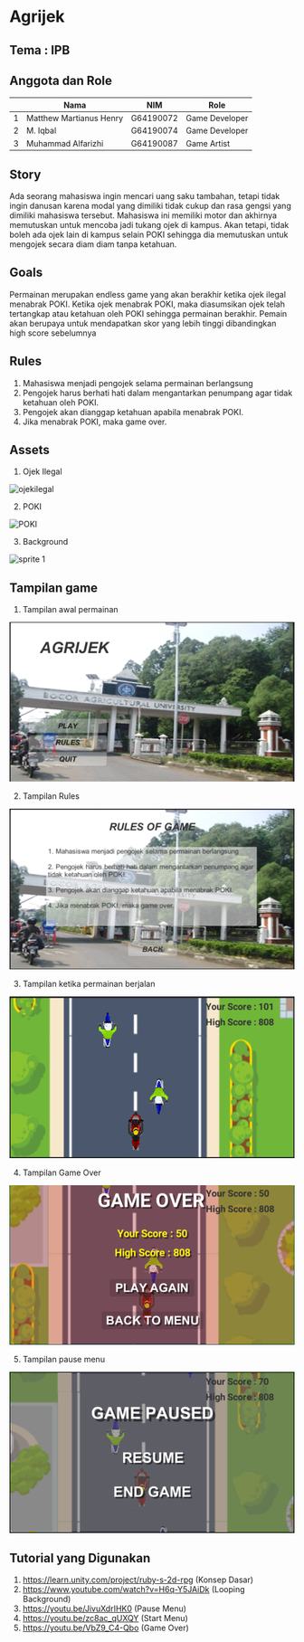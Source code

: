# Agrijek

## Tema : IPB

## Anggota dan Role 
|   | Nama                     | NIM          | Role            |
|---|--------------------------|--------------|-----------------|
| 1 | Matthew Martianus Henry  | G64190072    | Game Developer  |
| 2 | M. Iqbal                 | G64190074    | Game Developer  |
| 3 | Muhammad Alfarizhi       | G64190087    | Game Artist     | 

## Story 
Ada seorang mahasiswa ingin mencari uang saku tambahan, tetapi tidak ingin danusan karena modal yang dimiliki tidak cukup dan rasa gengsi yang dimiliki mahasiswa tersebut. Mahasiswa ini memiliki motor dan akhirnya memutuskan untuk mencoba jadi tukang ojek di kampus. Akan tetapi,  tidak boleh ada ojek lain di kampus selain POKI sehingga dia memutuskan untuk mengojek secara diam diam tanpa ketahuan.

## Goals 
Permainan merupakan endless game yang akan berakhir ketika ojek ilegal menabrak POKI. Ketika ojek menabrak POKI, maka diasumsikan ojek telah tertangkap atau ketahuan oleh POKI sehingga permainan berakhir. Pemain akan berupaya untuk mendapatkan skor yang lebih tinggi dibandingkan high score sebelumnya

## Rules 
  1. Mahasiswa menjadi pengojek selama permainan berlangsung
  2. Pengojek harus berhati hati dalam mengantarkan penumpang agar tidak ketahuan oleh POKI.
  3. Pengojek akan dianggap ketahuan apabila menabrak POKI. 
  4. Jika menabrak POKI, maka game over.

## Assets
1. Ojek Ilegal
<img src="https://user-images.githubusercontent.com/63547189/145832126-1fb1ca94-9a8f-4602-83fd-e1af26938321.png" alt="ojekilegal" width="80" height="100"/>

2. POKI

![POKI](https://user-images.githubusercontent.com/63547189/145832214-3d6215c1-25e7-4668-aebf-c25bb5ee6175.png)

3. Background

![sprite 1](https://user-images.githubusercontent.com/63547189/145832385-f78545e6-9abd-46f7-9be2-eef7637537dc.png)


## Tampilan game
1. Tampilan awal permainan

![tampilan awal](https://github.com/iqballm09/grafkom_project-game/blob/master/Screenshots/Screenshot%202021-12-13%20220251.png?raw=true)

2. Tampilan Rules

![rules](https://github.com/iqballm09/grafkom_project-game/blob/master/Screenshots/Screenshot%202021-12-13%20222806.png?raw=true)

3. Tampilan ketika permainan berjalan

![playing](https://github.com/iqballm09/grafkom_project-game/blob/master/Screenshots/Screenshot%202021-12-13%20220647.png?raw=true)

4. Tampilan Game Over

![gameover](https://github.com/iqballm09/grafkom_project-game/blob/master/Screenshots/Screenshot%202021-12-13%20220507.png?raw=true)

5. Tampilan pause menu

![pause](https://github.com/iqballm09/grafkom_project-game/blob/master/Screenshots/pause.png?raw=true)



## Tutorial yang Digunakan
1. https://learn.unity.com/project/ruby-s-2d-rpg (Konsep Dasar)
2. https://www.youtube.com/watch?v=H6q-Y5JAiDk (Looping Background) 
3. https://youtu.be/JivuXdrIHK0 (Pause Menu)
4. https://youtu.be/zc8ac_qUXQY (Start Menu)
5. https://youtu.be/VbZ9_C4-Qbo (Game Over)
